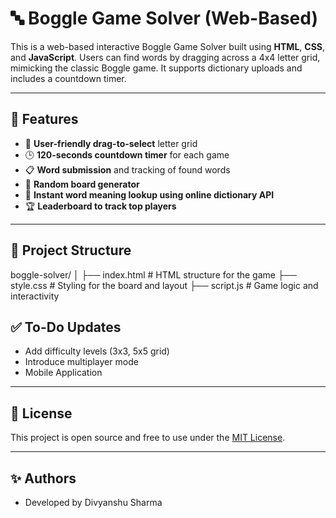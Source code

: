 # 🔤 Boggle Game Solver (Web-Based)

This is a web-based interactive Boggle Game Solver built using **HTML**, **CSS**, and **JavaScript**. Users can find words by dragging across a 4x4 letter grid, mimicking the classic Boggle game. It supports dictionary uploads and includes a countdown timer.

---

## 📌 Features

- 🧠 **User-friendly drag-to-select** letter grid
- 🕒 **120-seconds countdown timer** for each game
- 📋 **Word submission** and tracking of found words
- 🔄 **Random board generator**
- 📖 **Instant word meaning lookup using online dictionary API**
- 🏆 **Leaderboard to track top players**

---

## 📁 Project Structure
boggle-solver/
│
├── index.html # HTML structure for the game
├── style.css # Styling for the board and layout
├── script.js # Game logic and interactivity


## ✅ To-Do Updates

- Add difficulty levels (3x3, 5x5 grid)
- Introduce multiplayer mode
- Mobile Application 

---

## 📄 License

This project is open source and free to use under the [MIT License](LICENSE).

---

## ✨ Authors

- Developed by Divyanshu Sharma
